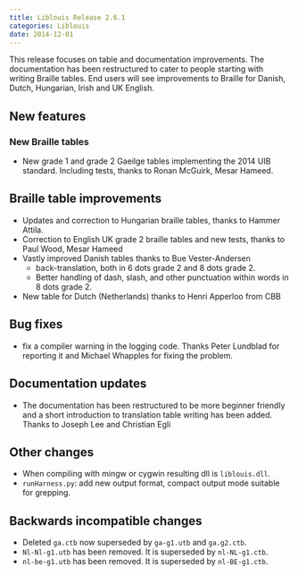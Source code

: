 ```yaml
---
title: Liblouis Release 2.6.1
categories: Liblouis
date: 2014-12-01
---
```


This release focuses on table and documentation improvements. The
documentation has been restructured to cater to people starting with
writing Braille tables. End users will see improvements to Braille for
Danish, Dutch, Hungarian, Irish and UK English.

## New features

### New Braille tables

-   New grade 1 and grade 2 Gaeilge tables implementing the 2014 UIB
    standard. Including tests, thanks to Ronan McGuirk, Mesar Hameed.

## Braille table improvements

-   Updates and correction to Hungarian braille tables, thanks to Hammer
    Attila.
-   Correction to English UK grade 2 braille tables and new tests,
    thanks to Paul Wood, Mesar Hameed
-   Vastly improved Danish tables thanks to Bue Vester-Andersen
    -   back-translation, both in 6 dots grade 2 and 8 dots grade 2.
    -   Better handling of dash, slash, and other punctuation within words
        in 8 dots grade 2.
-   New table for Dutch (Netherlands) thanks to Henri Apperloo from CBB

## Bug fixes

-   fix a compiler warning in the logging code. Thanks Peter Lundblad
    for reporting it and Michael Whapples for fixing the problem.

## Documentation updates

-   The documentation has been restructured to be more beginner friendly
    and a short introduction to translation table writing has been
    added. Thanks to Joseph Lee and Christian Egli

## Other changes

-   When compiling with mingw or cygwin resulting dll is `liblouis.dll`.
-   `runHarness.py`: add new output format, compact output mode suitable
    for grepping.

## Backwards incompatible changes

-   Deleted `ga.ctb` now superseded by `ga-g1.utb` and `ga.g2.ctb`.
-   `Nl-Nl-g1.utb` has been removed. It is superseded by `nl-NL-g1.ctb`.
-   `nl-be-g1.utb` has been removed. It is superseded by `nl-BE-g1.ctb`.

